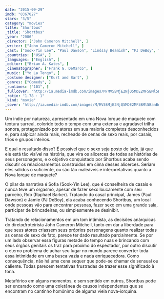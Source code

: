 ```yaml
---
date: "2015-09-29"
imdb: "0367027"
stars: "3/5"
category: "movies"
title: "Shortbus"
_title: "Shortbus"
_year: "2006"
_director: ["John Cameron Mitchell", ]
_writer: ["John Cameron Mitchell", ]
_cast: ["Sook-Yin Lee", "Paul Dawson", "Lindsay Beamish", "PJ DeBoy", "Raphael Barker", "Peter Stickles", "Jay Brannan", "Alan Mandell", "Adam Hardman", ]
_countries: ["USA", ]
_languages: ["English", ]
_editor: ["Brian A. Kates", ]
_cinematographer: ["Frank G. DeMarco", ]
_music: ["Yo La Tengo", ]
_costume designer: ["Kurt and Bart", ]
_genres: ["Comedy", ]
_runtimes: ["101", ]
_fullcover: "http://ia.media-imdb.com/images/M/MV5BMjE2NjQ5MDE2MF5BMl5BanBnXkFtZTcwOTc4ODA0MQ@@.jpg"
_ratio: "1.78 : 1"
_kind: "movie"
_cover: "http://ia.media-imdb.com/images/M/MV5BMjE2NjQ5MDE2MF5BMl5BanBnXkFtZTcwOTc4ODA0MQ@@._V1._SX100_SY123_.jpg"
---
```

Um indie por natureza, apresentado em uma Nova Iorque de maquete com textura surreal, colorido todo o tempo com uma extensa e agradável trilha sonora, protagonizado por atores em sua maioria completos desconhecidos e, para salpicar ainda mais, recheado de cenas de sexo reais, por casais, trios e grupos inteiros.

E qual o resultado disso? É possível que o sexo seja posto de lado, já que ele está tão visível na história, que vira os alicerces de todas as histórias de seus personagens, e o objetivo conquistado por Shortbus acaba sendo discutir os relacionamentos construídos em cima desses alicerces. Seriam eles sólidos o suficiente, ou são tão maleáveis e interpretativos quanto a Nova Iorque de maquete?

O pilar da narrativa é Sofia (Sook-Yin Lee), que é conselheira de casais e nunca teve um orgasmo, apesar de fazer sexo loucamente com seu parceiro, Rob (Raphael Barker). Tratando do casal principal, James (Paul Dawson) e Jamie (PJ DeBoy), ela acaba conhecendo Shortbus, um local onde pessoas vão para encontrar pessoas, fazer sexo em uma grande sala, participar de brincadeiras, ou simplesmente se desinibir.

Tratando de relacionamentos em um tom intimista, as decisões anárquicas do diretor/roteirista John Cameron Mitchell, tanto em dar a liberdade para que seus atores criassem seus próprios personagens quanto realizar todas as cenas de sexo de fato, parece ter dado resultado parcialmente. Se por um lado observar essa figuras metade do tempo nuas e brincando com seus órgãos genitais os traz para próximo do espectador, por outro discutir o eterno problema de achar seu lugar no mundo parece converter toda essa intimidade em uma busca vazia e nada enriquecedora. Como consequência, não há uma cena sequer que pode-se chamar de sensual ou caliente. Todas parecem tentativas frustradas de trazer esse significado à tona.

Metafórico em alguns momentos, e sem sentido em outros, Shortbus pode ser encarado como uma coletânea de causos independentes que se encontram no cantinho homônimo de alguma viela nova-iorquina.
